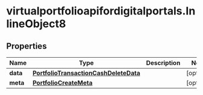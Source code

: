 # virtualportfolioapifordigitalportals.InlineObject8

## Properties

Name | Type | Description | Notes
------------ | ------------- | ------------- | -------------
**data** | [**PortfolioTransactionCashDeleteData**](PortfolioTransactionCashDeleteData.md) |  | [optional] 
**meta** | [**PortfolioCreateMeta**](PortfolioCreateMeta.md) |  | [optional] 


